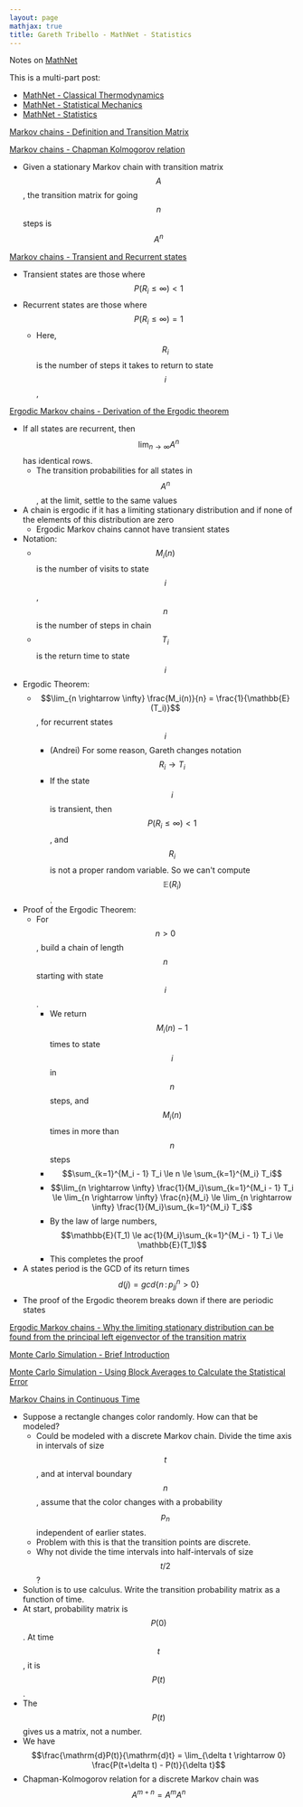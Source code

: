 ```yaml
---
layout: page
mathjax: true
title: Gareth Tribello - MathNet - Statistics
---
```

Notes on [MathNet](http://gtribello.github.io/mathNET)

This is a multi-part post:
* [MathNet - Classical Thermodynamics](gareth_tribello_mathnet_classical_thermodynamics.md)
* [MathNet - Statistical Mechanics](gareth_tribello_mathnet_statistical_mechanics.md)
* [MathNet - Statistics](gareth_tribello_mathnet_statistics.md)

[Markov chains - Definition and Transition Matrix](http://gtribello.github.io/mathNET/markov-property-video.html)

[Markov chains - Chapman Kolmogorov relation](http://gtribello.github.io/mathNET/chapman-kolmogorov-video.html)
* Given a stationary Markov chain with transition matrix $$A$$, the transition matrix for going $$n$$ steps is $$A^n$$

[Markov chains - Transient and Recurrent states](http://gtribello.github.io/mathNET/transient-recurrent-video.html)
* Transient states are those where $$P(R_i \le \infty) \lt 1$$
* Recurrent states are those where $$P(R_i \le \infty) = 1$$
  * Here, $$R_i$$ is the number of steps it takes to return to state $$i$$,

[Ergodic Markov chains - Derivation of the Ergodic theorem](http://gtribello.github.io/mathNET/limiting-stationary-dist-video1.html)
* If all states are recurrent, then $$\lim_{n \rightarrow \infty} A^n$$ has identical rows.
  * The transition probabilities for all states in $$A^n$$, at the limit, settle to the same values
* A chain is ergodic if it has a limiting stationary distribution and if none of the elements of this distribution are zero
  * Ergodic Markov chains cannot have transient states
* Notation:
  * $$M_i(n)$$ is the number of visits to state $$i$$, $$n$$ is the number of steps in chain
  * $$T_i$$ is the return time to state $$i$$
* Ergodic Theorem:
  * $$\lim_{n \rightarrow \infty} \frac{M_i(n)}{n} = \frac{1}{\mathbb{E}(T_i)}$$, for recurrent states $$i$$
    * (Andrei) For some reason, Gareth changes notation $$R_i \rightarrow T_i$$
    * If the state $$i$$ is transient, then $$P(R_i \le \infty) \lt 1$$, and $$R_i$$ is not a proper random variable. So we can't compute $$\mathbb{E}(R_i)$$.
* Proof of the Ergodic Theorem:
  * For $$n \gt 0$$, build a chain of length $$n$$ starting with state $$i$$.
    * We return $$M_i(n)-1$$ times to state $$i$$ in $$n$$ steps, and $$M_i(n)$$ times in more than $$n$$ steps
    * $$\sum_{k=1}^{M_i - 1} T_i \le n \le \sum_{k=1}^{M_i} T_i$$
    * $$\lim_{n \rightarrow \infty} \frac{1}{M_i}\sum_{k=1}^{M_i - 1} T_i \le \lim_{n \rightarrow \infty} \frac{n}{M_i} \le \lim_{n \rightarrow \infty} \frac{1}{M_i}\sum_{k=1}^{M_i} T_i$$
    * By the law of large numbers, $$\mathbb{E}(T_1) \le ac{1}{M_i}\sum_{k=1}^{M_i - 1} T_i \le \mathbb{E}(T_1)$$
    * This completes the proof
* A states period is the GCD of its return times $$d(j) = gcd\{n\,:\, p^n_{jj} \gt 0\}$$
* The proof of the Ergodic theorem breaks down if there are periodic states

[Ergodic Markov chains - Why the limiting stationary distribution can be found from the principal left eigenvector of the transition matrix](http://gtribello.github.io/mathNET/limiting-stationary-dist-video2.html)

[Monte Carlo Simulation - Brief Introduction](http://gtribello.github.io/mathNET/monte-carlo-video.html)

[Monte Carlo Simulation - Using Block Averages to Calculate the Statistical Error](http://gtribello.github.io/mathNET/block_averaging_video.html)

[Markov Chains in Continuous Time](http://gtribello.github.io/mathNET/continuous-time-markov.html)
* Suppose a rectangle changes color randomly. How can that be modeled?
  * Could be modeled with a discrete Markov chain. Divide the time axis in intervals of size $$t$$, and at interval boundary $$n$$, assume that the color changes with a probability $$p_n$$ independent of earlier states.
  * Problem with this is that the transition points are discrete.
  * Why not divide the time intervals into half-intervals of size $$t/2$$?
* Solution is to use calculus. Write the transition probability matrix as a function of time.
* At start, probability matrix is $$P(0)$$. At time $$t$$, it is $$P(t)$$.
* The $$P(t)$$ gives us a matrix, not a number.
* We have $$\frac{\mathrm{d}P(t)}{\mathrm{d}t} = \lim_{\delta t \rightarrow 0} \frac{P(t+\delta t) - P(t)}{\delta t}$$
* Chapman-Kolmogorov relation for a discrete Markov chain was $$A^{m+n}=A^m A^n$$